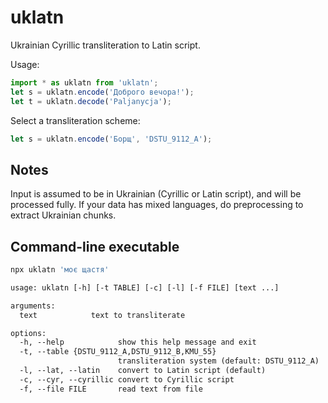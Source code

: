 uklatn
==
Ukrainian Cyrillic transliteration to Latin script.


Usage:
```js
import * as uklatn from 'uklatn';
let s = uklatn.encode('Доброго вечора!');
let t = uklatn.decode('Paljanycja');
```

Select a transliteration scheme:
```js
let s = uklatn.encode('Борщ', 'DSTU_9112_A');
```

Notes
--
Input is assumed to be in Ukrainian (Cyrillic or Latin script), and will be processed fully.
If your data has mixed languages, do preprocessing to extract Ukrainian chunks.


Command-line executable
--
```sh
npx uklatn 'моє щастя'
```

```txt
usage: uklatn [-h] [-t TABLE] [-c] [-l] [-f FILE] [text ...]

arguments:
  text            text to transliterate

options:
  -h, --help            show this help message and exit
  -t, --table {DSTU_9112_A,DSTU_9112_B,KMU_55}
                        transliteration system (default: DSTU_9112_A)
  -l, --lat, --latin    convert to Latin script (default)
  -c, --cyr, --cyrillic convert to Cyrillic script
  -f, --file FILE       read text from file
```
